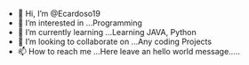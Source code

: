 - 👋 Hi, I’m @Ecardoso19
- 👀 I’m interested in ...Programming 
- 🌱 I’m currently learning ...Learning JAVA, Python 
- 💞️ I’m looking to collaborate on ...Any coding Projects 
- 📫 How to reach me ...Here leave an hello world message.....

<!---
Ecardoso19/Ecardoso19 is a ✨ special ✨ repository because its `README.md` (this file) appears on your GitHub profile.
You can click the Preview link to take a look at your changes.
--->
